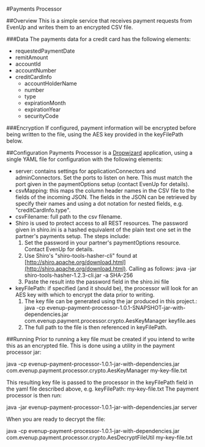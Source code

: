 #Payments Processor

##Overview
This is a simple service that receives payment requests from EvenUp and writes them to an encrypted CSV file.

###Data
The payments data for a credit card has the following elements:

* requestedPaymentDate
* remitAmount
* accountId
* accountNumber
* creditCardInfo
  * accountHolderName
  * number
  * type
  * expirationMonth
  * expirationYear
  * securityCode

###Encryption
If configured, payment information will be encrypted before being written to the file, using the AES key provided in the keyFilePath below.

##Configuration
Payments Processor is a [Dropwizard](http://www.dropwizard.io/) application, using a single YAML file for configuration with the following elements:

 * server: contains settings for applicationConnectors and adminConnectors.  Set the ports to listen on here.  This must match the port given in the paymentOptions setup (contact EvenUp for details).
 * csvMapping: this maps the column header names in the CSV file to the fields of the incoming JSON.  The fields in the JSON can be retrieved by specify their names and using a dot notation for nested fields, e.g. "creditCardInfo.type".
 * csvFilename:  full path to the csv filename.
 * Shiro is used to protect access to all REST resources.  The password given in shiro.ini is a hashed equivalent of the plain text one set in the partner's payments setup.  The steps include:
   1. Set the password in your partner's paymentOptions resource.  Contact EvenUp for details.
   2. Use Shiro's "shiro-tools-hasher-cli" found at [http://shiro.apache.org/download.html](http://shiro.apache.org/download.html).  Calling as follows:
java -jar shiro-tools-hasher-1.2.3-cli.jar -a SHA-256 <password>
   3. Paste the result into the password field in the shiro.ini file
 * keyFilePath: if specified (and it should be), the processor will look for an AES key with which to encrypt the data prior to writing.  
   1. The key file can be generated using the jar produced in this project.:  java -cp evenup-payment-processor-1.0.1-SNAPSHOT-jar-with-dependencies.jar com.evenup.payment.processor.crypto.AesKeyManager keyfile.aes
   2. The full path to the file is then referenced in keyFilePath.
 
##Running
Prior to running a key file must be created if you intend to write this as an encrypted file.  This is done using a utility in the payment processor jar:

java -cp evenup-payment-processor-1.0.1-jar-with-dependencies.jar com.evenup.payment.processor.crypto.AesKeyManager my-key-file.txt

This resulting key file is passed to the processor in the keyFilePath field in the yaml file described above, e.g. keyFilePath: my-key-file.txt
The payment processor is then run:

java -jar evenup-payment-processor-1.0.1-jar-with-dependencies.jar server <path to config file>

When you are ready to decrypt the file:

java -cp evenup-payment-processor-1.0.1-jar-with-dependencies.jar com.evenup.payment.processor.crypto.AesDecryptFileUtil my-key-file.txt  <path to csv file given in csvFilename in the yaml file> <path to output file>


